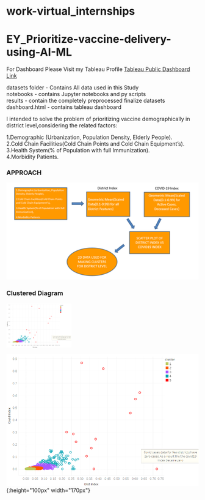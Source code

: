 # work-virtual_internships

# EY_Prioritize-vaccine-delivery-using-AI-ML

For Dashboard Please Visit my Tableau Profile
[Tableau Public Dashboard Link](https://public.tableau.com/profile/dinesh3497#!/)




datasets folder - Contains All data used in this Study<br/>
notebooks - contains Jupyter notebooks and py scripts<br/>
results - contain the completely preprocessed finalize datasets<br/>
dashboard.html - contains tableau dashboard <br/>



I intended to solve the problem of prioritizing vaccine demographically in district level,considering the related factors:

1.Demographic (Urbanization, Population Density, Elderly People).<br />
2.Cold Chain Facilities(Cold Chain Points and Cold Chain Equipment’s).<br />
3.Health System(% of Population with full Immunization).<br />
4.Morbidity Patients.<br />

### APPROACH ###


![Flow Diagram](https://github.com/dineshy98/EY_Prioritize-vaccine-delivery-using-AI-ML/blob/main/approach%20diagram.PNG  "Flow Diagram")


### Clustered Diagram ###

<img src="https://github.com/dineshy98/EY_Prioritize-vaccine-delivery-using-AI-ML/blob/main/clustered%20covid_index%20vs%20dist_index.PNG" width="170">

![ScatterPlot of District Index vs Covid19 Index](https://github.com/dineshy98/EY_Prioritize-vaccine-delivery-using-AI-ML/blob/main/clustered%20covid_index%20vs%20dist_index.PNG){:height="100px" width="170px"}




